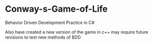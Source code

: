 # Conway-s-Game-of-Life
Behavior Driven Development Practice in C#

Also have created a new version of the game in c++
may require future revisions to test new methods of BDD
